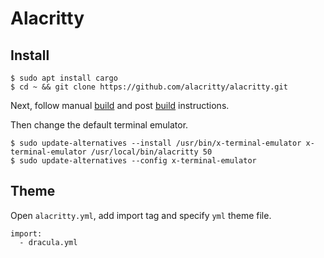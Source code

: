 # Alacritty

## Install

```shell
$ sudo apt install cargo
$ cd ~ && git clone https://github.com/alacritty/alacritty.git
```

Next, follow manual [build](https://github.com/alacritty/alacritty/blob/master/INSTALL.md#debianubuntu) and post [build](https://github.com/alacritty/alacritty/blob/master/INSTALL.md#post-build) instructions. 

Then change the default terminal emulator.

```shell
$ sudo update-alternatives --install /usr/bin/x-terminal-emulator x-terminal-emulator /usr/local/bin/alacritty 50
$ sudo update-alternatives --config x-terminal-emulator
```

## Theme

Open `alacritty.yml`, add import tag and specify `yml` theme file.

```vim
import:
  - dracula.yml
```
